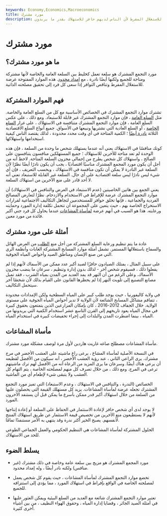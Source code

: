 ```yaml
---
keywords: Economy,Economics,Macroeconomics
title: مورد مشترك
description: مورد التجمع المشترك هو مورد مفتوح الوصول عرضة للاستغلال المفرط لأن الناس لديهم حافز للاستهلاك بقدر ما يريدون.
---
```


# مورد مشترك
## ما هو مورد مشترك؟

مورد التجمع المشترك هو سلعة تعمل كخليط بين السلعة العامة والخاصة لأنها مشتركة ومتاحة للجميع ولكنها أيضًا نادرة ، مع [إمداد محدود](/supply). هذه الموارد المفتوحة عرضة للاستغلال المفرط وتناقص التوافر إذا سعى كل فرد إلى تحقيق مصلحته الذاتية.

## فهم الموارد المشتركة

تشترك موارد التجمع المشترك في الخصائص الأساسية مع كل من السلع العامة والخاصة. مثل [السلع العامة](/public-good) ، فإن موارد التجمع المشترك غير قابلة للاستبعاد. ومع ذلك ، على عكس السلع العامة ، فإن موارد التجمع المشترك متنافسة في الاستهلاك ، على غرار [السلع الخاصة](/private-good) ، أو السلع العادية التي نشتريها ونبيعها في الأسواق. جميع أنواع السلع الاقتصادية الثلاثة [نادرة أيضًا](/scarcity) ؛ الكمية المتاحة في أي وقت محدد محدودة ، لذلك يقتصد الناس كيفية استخدامها واستهلاكها.

كونك منافسًا في الاستهلاك يعني أنه عندما يستهلك شخص ما وحدة من السلعة ، فإن هذه الوحدة لم تعد متاحة للآخرين للاستهلاك ؛ جميع المستهلكين منافسون يتنافسون على الصالح ، واستهلاك كل شخص يطرح من إجمالي مخزون السلعة المتاحة. لاحظ أنه من أجل أن يكون مورد المجمع المشترك مناسبًا اقتصاديًا ، يجب أن يكون نادرًا أيضًا نظرًا لأن السلعة غير النادرة لا يمكن أن تكون منافسة في الاستهلاك ، وبحسب التعريف ، فإن أي شيء ليس نادرًا ليس سلعة اقتصادية على أي حال. السلعة غير القابلة للاستبعاد تعني أنه لا أحد قادر على منع الآخرين من استهلاك السلعة.

يعني الجمع بين هاتين الخاصيتين (عدم الاستبعاد في العرض والتنافس في الاستهلاك) أن موارد التجمع المشترك عرضة للإفراط في الاستخدام والازدحام. نظرًا لتعارض المصالح الفردية والجماعية ، فإنها تخلق حوافز للمستخدمين لتجاهل التكاليف الاجتماعية لقرارات الاستخراج الخاصة بهم ، حيث يتعين على المجموعة أن تتحمل تكلفة إدارة المورد وحمايته ورعايته. هذا هو السبب في أنهم عرضة [لمأساة المشاعات](/tragedy-of-the-commons) عندما يحاول كل فرد جني أكبر فائدة من مورد معين.

## أمثلة على مورد مشترك

عادة ما يتم تنظيم ورعاية السلع المشتركة من أجل منع [الطلب](/demand) من العرض الهائل والسماح باستغلالها المستمر. تشمل أمثلة موارد المسابح المشتركة الغابات وأنظمة الري التي من صنع الإنسان ومناطق الصيد وأحواض المياه الجوفية.

على سبيل المثال ، يمتلك الصيادون حافزًا لصيد أكبر عدد ممكن من الأسماك لأنهم إذا لم يفعلوا ذلك ، فسيقوم شخص آخر - لذلك بدون إدارة وتنظيم ، سرعان ما ينضب مخزون الأسماك. وعلى الرغم من أن النهر قد يمد العديد من المدن بمياه الشرب ، فقد تميل مصانع التصنيع إلى تلويث النهر إذا لم يحظرها القانون على القيام بذلك لأن شخصًا آخر سيتحمل التكاليف.

في ولاية كاليفورنيا ، حيث يوجد طلب كبير على المياه السطحية ولكن الإمدادات محدودة ، تتفاقم مشاكل المسابح الشائعة لأن الولاية لا تدير أحواض المياه الجوفية على مستوى الولاية. خلال الجفاف 2012-2016 ، كان بإمكان المزارعين الذين يتمتعون بحقوق كبيرة في مجال المياه يعود تاريخهم إلى القرن التاسع عشر استخدام الكمية التي يريدونها من المياه ، بينما اضطرت المدن والبلدات إلى إجراء تخفيضات كبيرة في استخدام المياه.

## مأساة المشاعات

مأساة المشاعات مصطلح صاغه غاريت هاردين لأول مرة لوصف مشكلة مورد مشترك.

في النسخة الأصلية لمأساة المشاع ، يرعى راع ماشيته على العشب الأخضر في مرج مشترك. يرى الراعي الثاني ، عند رؤية العشب الأخضر ، أنه سيكون من الأفضل لقطيعه أن يرعى هناك أيضًا. وسرعان ما يرى المزيد من الرعاة أنه من الأفضل لهم ترك ماشيتهم ترعى في المرج. ومع ذلك ، من خلال تصرف كل منهم لمصلحته الخاصة ، يتم التهام كل العشب ولا يتبقى شيء لإطعام أي من الماشية.

الخصائص (الندرة ، والتنافس في الاستهلاك ، وعدم الاستبعاد) التي تميز مورد التجمع المشترك تجعله عرضة لمأساة المشاعات. يزيد كل مستهلك القيمة التي يحصلون عليها من السلعة من خلال استهلاك أكبر قدر ممكن بأسرع ما يمكن قبل أن يستنفد الآخرون المورد.

لا يوجد لدى أي شخص حافز لإعادة الاستثمار في الحفاظ على السلعة أو إعادة إنتاجها لأنهم لا يستطيعون منع الآخرين من تخصيص قيمة الاستثمار عن طريق استهلاك المنتج لأنفسهم. يصبح الخير أكثر ندرة وقد ينتهي به الأمر مستنفدًا تمامًا.

الحلول المشتركة لمأساة المشاعات هي التنظيم الحكومي والعمل الجماعي الطوعي للحد من الاستهلاك.

## يسلط الضوء

- مورد المجمع المشترك هو مزيج بين سلعة عامة وخاصة في ذلك مشترك (غير منافس) ولكنه نادر أيضًا ، وله إمداد محدود.

- تخضع موارد التجمع المشترك لمأساة المشاعات ، حيث يقوم كل شخص يعمل لمصلحته الخاصة في الواقع بإفراط في استهلاك المورد ، مما يؤدي إلى استنزافه للجميع.

- تعتبر موارد التجمع المشترك شائعة مع العديد من السلع البيئية ويمكن العثور عليها في أمثلة الصيد الجائر ، وقضايا إدارة المياه ، وحقوق الهواء النظيف ، من بين أشياء أخرى كثيرة.

